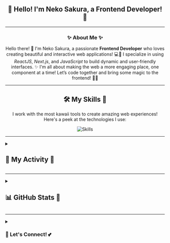 <h2 align="center">🌸 Hello! I'm Neko Sakura, a Frontend Developer! 🌸</h2>

---

<div align="center">
  <h3>✨ About Me ✨</h3>
  <p>
    Hello there! 💖 I'm Neko Sakura, a passionate <strong>Frontend Developer</strong> who loves creating beautiful and interactive web applications! 💻🌸 
    I specialize in using <em>ReactJS</em>, <em>Next.js</em>, and <em>JavaScript</em> to build dynamic and user-friendly interfaces. ✨
    I'm all about making the web a more engaging place, one component at a time! Let’s code together and bring some magic to the frontend! 🦄✨
  </p>
</div>

---

<div align="center">
  <h2>🛠️ My Skills 🌟</h2>
  <p>
    I work with the most kawaii tools to create amazing web experiences! Here's a peek at the technologies I use:
  </p>
  <p>
   <img src="https://skillicons.dev/icons?i=react,nextjs,remix,html,css,tailwind,git,vite,ts,js,vscode,github" alt="Skills" />
  </p>
</div>

---

<details>
  <summary><h2>🎀 My Activity 🌙</h2></summary>
  <div align="center">
  <p>Here’s a sneak peek of my current activities! 🌸🎧</p>

  <a href="https://discordapp.com/users/1031168461184978975" target="_blank">
    <img src="https://lanyard.cnrad.dev/api/1031168461184978975" />
  </a>

  <br/>

  <a href="https://open.spotify.com/user/lcjpn1qvagz3nkokz9ly82e50" target="_blank">
    <img src="https://spotify-recently-played-readme.vercel.app/api?user=31ns4dwvxymhxjeeg2j7yu2m7lya" />
  </a>
  </div>
</details>

---

<details>
  <summary><h2>📊 GitHub Stats 🌟</h2></summary>
  <div align="center">
    <img src="https://github-readme-stats.vercel.app/api/top-langs?username=NekoSakuraLucia&locale=en&hide_title=false&layout=compact&card_width=320&langs_count=5&theme=highcontrast&hide_border=true&bg_color=171717&title_color=ff66cc&text_color=ffffff&border_color=ff99cc" alt="languages graph" />
  
  <h3>📈 GitHub Activity 📚</h3>
  <a href="https://github.com/NekoSakuraLucia">
    <img src="https://github-readme-activity-graph.vercel.app/graph?username=NekoSakuraLucia&bg_color=171717&color=ff77ff&line=ff77ff&point=ff99cc&area=true&hide_border=true" alt="NekoSakuraLucia" />
  </a>

  <h3>🔥 GitHub Streak 🔥</h3>
  <a href="http://www.github.com/NekoSakuraLucia">
    <img src="https://github-readme-streak-stats.herokuapp.com/?user=NekoSakuraLucia&stroke=000000&background=171717&ring=ff77ff&fire=ff66cc&currStreakNum=ff77ff&currStreakLabel=ff66cc&sideNums=ff77ff&sideLabels=ff77ff&dates=ffffff&hide_border=true" alt="NekoSakuraLucia" />
  </a>
  </div>
</details>

---

<details>
  <summary><h3>💬 Let's Connect! 💕</h3></summary>
  <p>Feel free to reach out if you have any questions, want to collaborate, or just want to chat! ✨💖</p>
  <p>
    <a href="https://discordapp.com/users/1031168461184978975" target="_blank">Discord</a> | 
    <a href="https://github.com/NekoSakuraLucia" target="_blank">GitHub</a> | 
    <a href="https://facebook.com/cxllme.neko" target="_blank">Facebook</a>
  </p>
</details>
